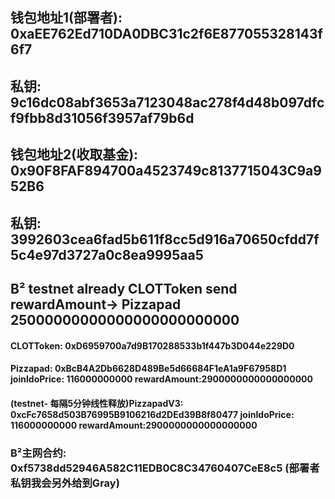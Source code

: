 ## 钱包地址1(部署者): 0xaEE762Ed710DA0DBC31c2f6E877055328143f6f7
## 私钥: 9c16dc08abf3653a7123048ac278f4d48b097dfcf9fbb8d31056f3957af79b6d

## 钱包地址2(收取基金): 0x90F8FAF894700a4523749c8137715043C9a952B6
## 私钥: 3992603cea6fad5b611f8cc5d916a70650cfdd7f5c4e97d3727a0c8ea9995aa5

## B² testnet  already CLOTToken send rewardAmount-> Pizzapad   25000000000000000000000000
####  CLOTToken: 0xD6959700a7d9B170288533b1f447b3D044e229D0
####  Pizzapad: 0xBcB4A2Db6628D489Be5d66684F1eA1a9F67958D1      joinIdoPrice: 116000000000   rewardAmount:2900000000000000000   





####  (testnet- 每隔5分钟线性释放)PizzapadV3: 0xcFc7658d503B76995B9106216d2DEd39B8f80477      joinIdoPrice: 116000000000   rewardAmount:2900000000000000000


### B²主网合约: 0xf5738dd52946A582C11EDB0C8C34760407CeE8c5 (部署者私钥我会另外给到Gray)